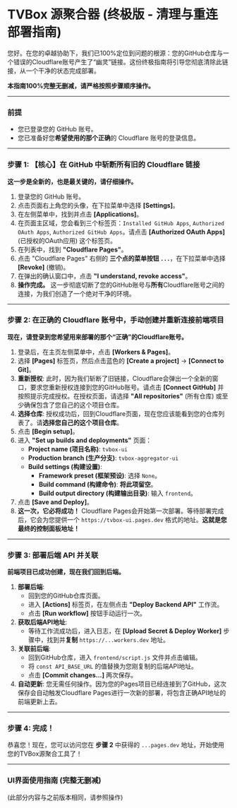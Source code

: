 # TVBox 源聚合器 (终极版 - 清理与重连部署指南)

您好。在您的卓越协助下，我们已100%定位到问题的根源：您的GitHub仓库与一个错误的Cloudflare账号产生了“幽灵”链接。这份终极指南将引导您彻底清除此链接，从一个干净的状态完成部署。

**本指南100%完整无删减，请严格按照步骤顺序操作。**

---
### **前提**
- 您已登录您的 GitHub 账号。
- 您已准备好您**希望使用的那个正确**的 Cloudflare 账号的登录信息。

---
### **步骤 1: 【核心】在 GitHub 中斩断所有旧的 Cloudflare 链接**

**这一步是全新的，也是最关键的，请仔细操作。**

1.  登录您的 GitHub 账号。
2.  点击页面右上角您的头像，在下拉菜单中选择 **[Settings]**。
3.  在左侧菜单中，找到并点击 **[Applications]**。
4.  在页面主区域，您会看到三个标签页：`Installed GitHub Apps`, `Authorized OAuth Apps`, `Authorized GitHub Apps`。请点击 **[Authorized OAuth Apps]** (已授权的OAuth应用) 这个标签页。
5.  在列表中，找到 **"Cloudflare Pages"**。
6.  点击 "Cloudflare Pages" 右侧的 **三个点的菜单按钮 `...`**，在下拉菜单中选择 **[Revoke]** (撤销)。
7.  在弹出的确认窗口中，点击 **"I understand, revoke access"**。
8.  **操作完成。** 这一步彻底切断了您的GitHub账号与**所有**Cloudflare账号之间的连接，为我们创造了一个绝对干净的环境。

---
### **步骤 2: 在正确的 Cloudflare 账号中，手动创建并重新连接前端项目**

**现在，请登录到您希望用来部署的那个“正确”的Cloudflare账号。**

1.  登录后，在主页左侧菜单中，点击 **[Workers & Pages]**。
2.  选择 **[Pages]** 标签页，然后点击蓝色的 **[Create a project]** -> **[Connect to Git]**。
3.  **重新授权**: 此时，因为我们斩断了旧链接，Cloudflare会弹出一个全新的窗口，要求您重新授权连接到您的GitHub账号。请点击 **[Connect GitHub]** 并按照提示完成授权。在授权页面，请选择 **"All repositories"** (所有仓库) 或至少确保包含了您自己的这个项目仓库。
4.  **选择仓库**: 授权成功后，回到Cloudflare页面，现在您应该能看到您的仓库列表了。请**选择您自己的这个项目仓库**。
5.  点击 **[Begin setup]**。
6.  进入 **"Set up builds and deployments"** 页面：
    *   **Project name (项目名称)**: `tvbox-ui`
    *   **Production branch (生产分支)**: `tvbox-aggregator-ui`
    *   **Build settings (构建设置)**:
        *   **Framework preset (框架预设)**: 选择 `None`。
        *   **Build command (构建命令)**: **将此项留空**。
        *   **Build output directory (构建输出目录)**: 输入 `frontend`。
7.  点击 **[Save and Deploy]**。
8.  **这一次，它必将成功！** Cloudflare Pages会开始第一次部署。等待部署完成后，它会为您提供一个 `https://tvbox-ui.pages.dev` 格式的地址。**这就是您最终的控制面板地址！**

---
### **步骤 3: 部署后端 API 并关联**

**前端项目已成功创建，现在我们回到后端。**

1.  **部署后端**:
    *   回到您的GitHub仓库页面。
    *   进入 **[Actions]** 标签页，在左侧点击 **"Deploy Backend API"** 工作流。
    *   点击 **[Run workflow]** 按钮手动运行一次。
2.  **获取后端API地址**:
    *   等待工作流成功后，进入日志，在 **[Upload Secret & Deploy Worker]** 步骤中，找到并**复制** `https://...workers.dev` 地址。
3.  **关联前后端**:
    *   回到GitHub仓库，进入 `frontend/script.js` 文件并点击编辑。
    *   将 `const API_BASE_URL` 的值替换为您刚复制的后端API地址。
    *   点击 **[Commit changes...]** 两次保存。
4.  **自动更新**: 您无需任何操作。因为您的Pages项目已经连接到了GitHub，这次保存会自动触发Cloudflare Pages进行一次新的部署，将包含正确API地址的前端更新上去。

---
### **步骤 4: 完成！**

恭喜您！现在，您可以访问您在 **步骤 2** 中获得的 `...pages.dev` 地址，开始使用您的TVBox源聚合工具了！

---
### **UI界面使用指南 (完整无删减)**

(此部分内容与之前版本相同，请参照操作)
